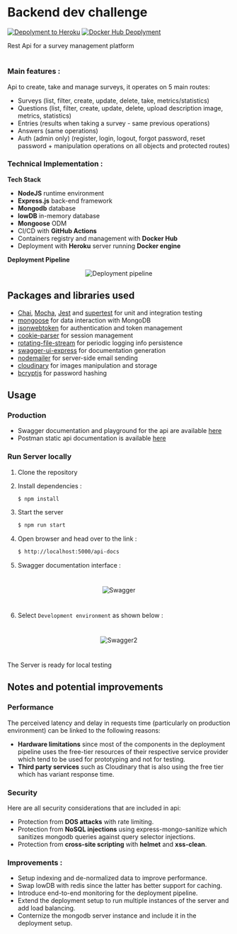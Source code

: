 # Backend dev challenge
[![Depolyment to Heroku](https://github.com/Zineeddine998/Backend_challenge/actions/workflows/secondary.yml/badge.svg)](https://github.com/Zineeddine998/Backend_challenge/actions/workflows/secondary.yml)
[![Docker Hub Deoplyment](https://github.com/Zineeddine998/Backend_challenge/actions/workflows/main.yml/badge.svg)](https://github.com/Zineeddine998/Backend_challenge/actions/workflows/main.yml)

Rest Api for a survey management platform
#
### Main features : 

Api to create, take and manage surveys, it operates on 5 main routes:

-   Surveys (list, filter, create, update, delete, take, metrics/statistics)
-   Questions (list, filter, create, update, delete, upload description image, metrics, statistics)
-   Entries (results when taking a survey - same previous operations)
-   Answers (same operations)
-   Auth (admin only) (register, login, logout, forgot password, reset password + manipulation operations on all objects and protected routes)

### Technical Implementation :
**Tech Stack**
* **NodeJS**  runtime environment
* **Express.js** back-end framework
* **Mongodb** database
* **lowDB** in-memory database
* **Mongoose** ODM
* CI/CD with **GitHub Actions** 
* Containers registry and management with  **Docker Hub**
* Deployment with **Heroku** server running **Docker engine**


**Deployment Pipeline** 
<p align="center">
<img src="https://res.cloudinary.com/donifk2pu/image/upload/v1629420475/Deployment_pipeline_yfowyu.png"
  alt="Deployment pipeline"
  width="" height="">
</p>


## Packages and libraries used

* [Chai](https://www.chaijs.com/), [Mocha](https://github.com/mobxjs/mobx), [Jest](https://jestjs.io/) and [supertest](https://www.npmjs.com/package/supertest) for unit and integration testing
* [mongoose](https://mongoosejs.com/) for data interaction with MongoDB
* [jsonwebtoken](https://www.npmjs.com/package/jsonwebtoken) for authentication and token management
* [cookie-parser](https://www.npmjs.com/package/cookie-parser) for session management
* [rotating-file-stream](https://www.npmjs.com/package/rotating-file-stream) for periodic logging info persistence
* [swagger-ui-express](https://www.npmjs.com/package/swagger-ui-express) for documentation generation
* [nodemailer](https://nodemailer.com/about/) for server-side email sending
* [cloudinary](https://cloudinary.com/) for images manipulation and storage
* [bcryptjs](https://www.npmjs.com/package/bcryptjs) for password hashing




## Usage

### Production 
 * Swagger documentation and playground for the api are available [here](https://pacific-crag-09866.herokuapp.com/api-docs)
 * Postman static api documentation is available [here](https://documenter.getpostman.com/view/17089549/TzzBqGEe)

### Run Server locally

1. Clone the repository

2. Install dependencies : 
    ```sh
    $ npm install
    ```
3. Start the server
    ```sh
    $ npm run start
    ```
4. Open browser and head over to the link : 
    ```sh
    $ http://localhost:5000/api-docs
    ```
5. Swagger documentation interface : 
#
<p align="center">
<img src="https://res.cloudinary.com/donifk2pu/image/upload/v1629421577/Screenshot_from_2021-08-20_02-02-24_m2p9pb.png"
  alt="Swagger"
  width="" height="">
</p>


#
6. Select `Development environment` as shown below : 
#
<p align="center">
<img src="https://res.cloudinary.com/donifk2pu/image/upload/v1629421578/Screenshot_from_2021-08-20_02-04-29_zey29v.png"
  alt="Swagger2"
  width="" height="">
</p>

#

The Server is ready for local testing

## Notes and potential improvements

### Performance
The perceived latency and delay in requests time (particularly on production environment) can be linked to the following reasons:
 * **Hardware limitations** since most of the components in the deployment pipeline uses the free-tier resources of their respective service provider which tend to be used for prototyping and not for testing. 
 * **Third party services** such as Cloudinary that is also using the free tier which has variant response time.

### Security
Here are all security considerations that are included in api:
 * Protection from **DOS attacks** with rate limiting.
 * Protection from **NoSQL injections** using express-mongo-sanitize which sanitizes mongodb queries against query selector injections.
 * Protection from **cross-site scripting** with **helmet** and **xss-clean**.


### Improvements :

 * Setup indexing and de-normalized data to improve performance.
 * Swap lowDB with redis since the latter has better support for caching.
 * Introduce end-to-end monitoring for the deployment pipeline.
 * Extend the deployment setup to run multiple instances of the server and add load balancing.
 * Conternize the mongodb server instance and include it in the deployment setup.



